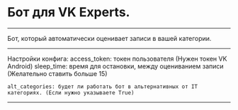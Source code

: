 # Бот для VK Experts.
___
Бот, который автоматически оценивает записи в вашей категории.

___
Настройки конфига:
    access_token: токен пользователя (Нужен токен VK Android) 
    sleep_time: время для остановки, между оцениванием записи (Желательно ставить больше 15) 
    
    alt_categories: будет ли работать бот в альтернативных от IT категориях. (Если нужно указываете True) 
___

